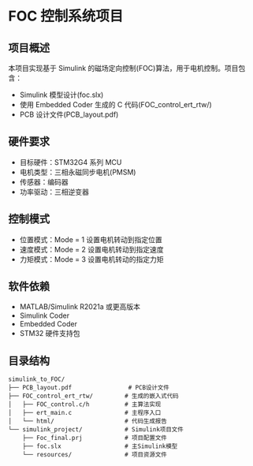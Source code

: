 # FOC 控制系统项目

## 项目概述

本项目实现基于 Simulink 的磁场定向控制(FOC)算法，用于电机控制。项目包含：

- Simulink 模型设计(foc.slx)
- 使用 Embedded Coder 生成的 C 代码(FOC_control_ert_rtw/)
- PCB 设计文件(PCB_layout.pdf)

## 硬件要求

- 目标硬件：STM32G4 系列 MCU
- 电机类型：三相永磁同步电机(PMSM)
- 传感器：编码器
- 功率驱动：三相逆变器

## 控制模式

- 位置模式：Mode = 1 设置电机转动到指定位置
- 速度模式：Mode = 2 设置电机转动到指定速度
- 力矩模式：Mode = 3 设置电机转动的指定力矩

## 软件依赖

- MATLAB/Simulink R2021a 或更高版本
- Simulink Coder
- Embedded Coder
- STM32 硬件支持包

## 目录结构

```
simulink_to_FOC/
├── PCB_layout.pdf                # PCB设计文件
├── FOC_control_ert_rtw/         # 生成的嵌入式代码
│   ├── FOC_control.c/h          # 主算法实现
│   ├── ert_main.c               # 主程序入口
│   └── html/                    # 代码生成报告
└── simulink_project/            # Simulink项目文件
    ├── Foc_final.prj            # 项目配置文件
    ├── foc.slx                  # 主Simulink模型
    └── resources/               # 项目资源文件
```

